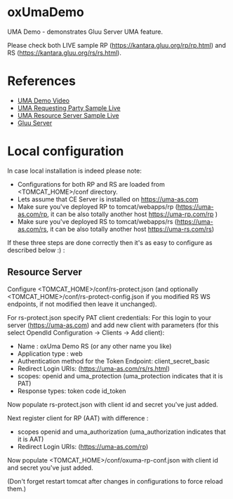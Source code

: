# oxUmaDemo
UMA Demo - demonstrates Gluu Server UMA feature.

Please check both LIVE sample RP (https://kantara.gluu.org/rp/rp.html) and RS (https://kantara.gluu.org/rs/rs.html).

# References
- [UMA Demo Video](http://www.gluu.co/uma-demo-video)
- [UMA Requesting Party Sample Live](https://kantara.gluu.org/rp/rp.html)
- [UMA Resource Server Sample Live](https://kantara.gluu.org/rs/rs.html)
- [Gluu Server](http://gluu.org)

# Local configuration

In case local installation is indeed please note:

- Configurations for both RP and RS are loaded from <TOMCAT_HOME>/conf directory.
- Lets assume that CE Server is installed on https://uma-as.com 
- Make sure you've deployed RP to tomcat/webapps/rp (https://uma-as.com/rp, it can be also totally another host https://uma-rp.com/rp )
- Make sure you've deployed RS to tomcat/webapps/rs (https://uma-as.com/rs, it can be also totally another host https://uma-rs.com/rs)

If these three steps are done correctly then it's as easy to configure as described below :) :

## Resource Server

Configure <TOMCAT_HOME>/conf/rs-protect.json (and optionally <TOMCAT_HOME>/conf/rs-protect-config.json if you modified RS WS endpoints, if not modified then leave it unchanged).

For rs-protect.json specify PAT client credentials: For this login to your server (https://uma-as.com) and add new client with parameters (for this select OpendId Configuration -> Clients -> Add client):

- Name : oxUma Demo RS (or any other name you like)
- Application type : web
- Authentication method for the Token Endpoint: client_secret_basic
- Redirect Login URIs: <your rs redirect uri> (https://uma-as.com/rs/rs.html)
- scopes: openid and uma_protection (uma_protection indicates that it is PAT)
- Response types: token code id_token

Now populate rs-protect.json with client id and secret you've just added.

Next register client for RP (AAT) with difference :

- scopes openid and uma_authorization (uma_authorization indicates that it is AAT)
- Redirect Login URIs: <your rp redirect uri> (https://uma-as.com/rp)

Now populate <TOMCAT_HOME>/conf/oxuma-rp-conf.json with client id and secret you've just added.

(Don't forget restart tomcat after changes in configurations to force reload them.)



